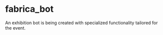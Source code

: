 # fabrica_bot
An exhibition bot is being created with specialized functionality tailored for the event.
